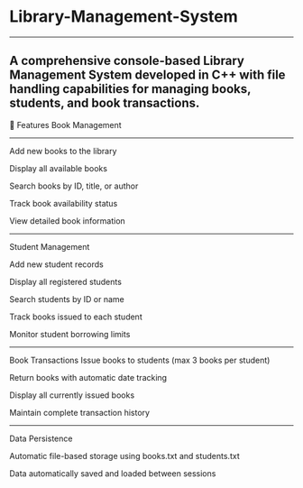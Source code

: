 # Library-Management-System
---
A comprehensive console-based Library Management System developed in C++ with file handling capabilities for managing books, students, and book transactions.
---
🚀 Features
Book Management
***
Add new books to the library

Display all available books

Search books by ID, title, or author

Track book availability status

View detailed book information

***
Student Management

Add new student records

Display all registered students

Search students by ID or name

Track books issued to each student

Monitor student borrowing limits

***
Book Transactions
Issue books to students (max 3 books per student)

Return books with automatic date tracking

Display all currently issued books

Maintain complete transaction history

***
Data Persistence

Automatic file-based storage using books.txt and students.txt

Data automatically saved and loaded between sessions
